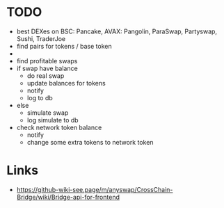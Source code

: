# TODO
- best DEXes on BSC: Pancake, AVAX: Pangolin, ParaSwap, Partyswap, Sushi, TraderJoe
- find pairs for tokens / base token 
- 
- find profitable swaps
- if swap have balance 
  - do real swap
  - update balances for tokens
  - notify
  - log to db
- else
  - simulate swap
  - log simulate to db
- check network token balance 
  - notify
  - change some extra tokens to network token


# Links
- https://github-wiki-see.page/m/anyswap/CrossChain-Bridge/wiki/Bridge-api-for-frontend
